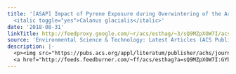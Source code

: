 ```yaml
---
title: '[ASAP] Impact of Pyrene Exposure during Overwintering of the Arctic Copepod
  <italic toggle="yes">Calanus glacialis</italic>'
date: '2018-08-31'
linkTitle: http://feedproxy.google.com/~r/acs/esthag/~3/sQ9MZpXOW7I/acs.est.8b03327
source: 'Environmental Science & Technology: Latest Articles (ACS Publications)'
description: |-
  <p><img src="https://pubs.acs.org/appl/literatum/publisher/achs/journals/content/esthag/0/esthag.ahead-of-print/acs.est.8b03327/20180831/images/medium/es-2018-033272_0005.gif" alt="TOC Graphic"/></p><div><cite>Environmental Science & Technology</cite></div><div>DOI: 10.1021/acs.est.8b03327</div><div class="feedflare">
  <a href="http://feeds.feedburner.com/~ff/acs/esthag?a=sQ9MZpXOW7I:GYbnfHkNP6E:yIl2AUoC8zA"><img src="http://feeds.feedburner.com/~ff/acs/esthag?d=yIl2AUoC8zA" border="0"></img></a>
---
```

